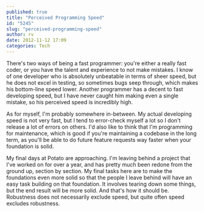 ```yaml
---
published: true
title: "Perceived Programming Speed"
id: "5245"
slug: "perceived-programming-speed"
author: rv
date: 2012-11-12 17:09
categories: Tech
---
```

There's two ways of being a fast programmer: you're either a really fast coder, or you have the talent and experience to not make mistakes. I know of one developer who is absolutely unbeatable in terms of sheer speed, but he does not excel in testing, so sometimes bugs seep through, which makes his bottom-line speed lower. Another programmer has a decent to fast developing speed, but I have never caught him making even a single mistake, so his perceived speed is incredibly high.

As for myself, I'm probably somewhere in-between. My actual developing speed is not very fast, but I tend to error-check myself a lot so I don't release a lot of errors on others. I'd also like to think that I'm programming for maintenance, which is good if you're maintaining a codebase in the long term, as you'll be able to do future feature requests way faster when your foundation is solid.

My final days at Potato are approaching. I'm leaving behind a project that I've worked on for over a year, and has pretty much been redone from the ground up, section by section. My final tasks here are to make the foundations even more solid so that the people I leave behind will have an easy task building on that foundation. It involves tearing down some things, but the end result will be more solid. And that's how it should be. Robustness does not necessarily exclude speed, but quite often speed excludes robustness.
